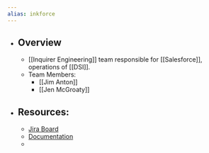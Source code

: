 ```yaml
---
alias: inkforce
---
```


- ## Overview
	- [[Inquirer Engineering]] team responsible for [[Salesforce]], operations of [[DSI]].
	- Team Members:
		- [[Jim Anton]]
		- [[Jen McGroaty]]
- ## Resources:
	- [Jira Board](https://inquirer.atlassian.net/jira/software/c/projects/SFUAT/boards/119)
	- [Documentation](https://inquirer.atlassian.net/jira/software/c/projects/SFUAT/pages)
	-